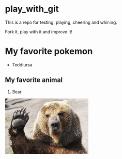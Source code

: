 # play_with_git

This is a repo for testing, playing, cheering and whining.

Fork it, play with it and improve it!

# My favorite pokemon
* Teddiursa

## My favorite animal
1) Bear

![image](image.jpeg)
